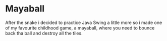 # Mayaball
After the snake i decided to practice Java Swing a little more so i made one of my favourite childhood game, a mayaball, where you need to bounce back tha ball and destroy all the tiles. 
